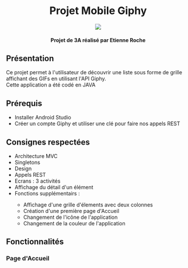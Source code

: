 <h1 align="center">
	Projet Mobile Giphy
</h1>

<p align="center">
  <img src="https://media.giphy.com/media/3oEjI1f0fykCIyBbR6/giphy.gif">
</p>

<h4 align="center">Projet de 3A réalisé par Etienne Roche</h4>

<h2>Présentation</h2>

<p>Ce projet permet à l'utilisateur de découvrir une liste sous forme de grille affichant des GIFs en utilisant l'API Giphy.
</br>Cette application a été codé en JAVA </p>

<h2>Prérequis</h2>

<ul>
	<li>Installer Android Studio</li>
	<li>Créer un compte Giphy et utiliser une clé pour faire nos appels REST</li>
</ul>

<h2>Consignes respectées</h2>

<ul>
	<li>Architecture MVC</li>
	<li>Singletons</li>
	<li>Design</li>
	<li>Appels REST</li>
	<li>Ecrans : 3 activités</li>
	<li>Affichage du détail d'un élément</li>
	<li>Fonctions supplémentairs :</li>
	<ul>
		<li>Affichage d'une grille d'élements avec deux colonnes</li>
		<li>Création d'une première page d'Accueil</li>
		<li>Changement de l'icône de l'application</li>
		<li>Changement de la couleur de l'application</li>
	</ul>
</ul>

<h2>Fonctionnalités</h2>

<h3>Page d'Accueil</h3>

